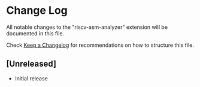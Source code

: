 # Change Log

All notable changes to the "riscv-asm-analyzer" extension will be documented in this file.

Check [Keep a Changelog](http://keepachangelog.com/) for recommendations on how to structure this file.

## [Unreleased]

- Initial release